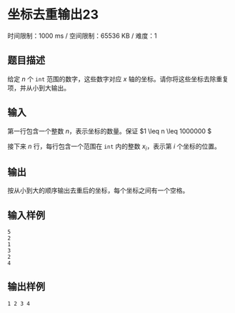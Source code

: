 # 坐标去重输出23

时间限制：1000 ms / 空间限制：65536 KB / 难度：1

## 题目描述

给定 $n$ 个 `int` 范围的数字，这些数字对应 $x$ 轴的坐标。请你将这些坐标去除重复项，并从小到大输出。

## 输入

第一行包含一个整数 $n$，表示坐标的数量。保证 $1 \leq n  \leq 1000000 $

接下来 $n$ 行，每行包含一个范围在 `int` 内的整数 $x_i$，表示第 $i$ 个坐标的位置。

## 输出

按从小到大的顺序输出去重后的坐标，每个坐标之间有一个空格。

## 输入样例

    5
    2
    1
    3
    2
    4

## 输出样例

    1 2 3 4
